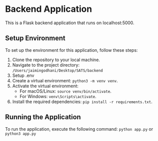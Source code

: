 # Backend Application

This is a Flask backend application that runs on localhost:5000.

## Setup Environment

To set up the environment for this application, follow these steps:

1. Clone the repository to your local machine.
2. Navigate to the project directory:
 ```/Users/jaimingodhani/Desktop/SATS/backend```
3. Setup .env
4. Create a virtual environment: `python3 -m venv venv`.
5. Activate the virtual environment:
    - For macOS/Linux: `source venv/bin/activate`.
    - For Windows: `venv\Scripts\activate`.
6. Install the required dependencies: `pip install -r requirements.txt`.

## Running the Application

To run the application, execute the following command:
`python app.py`
or
`python3 app.py`